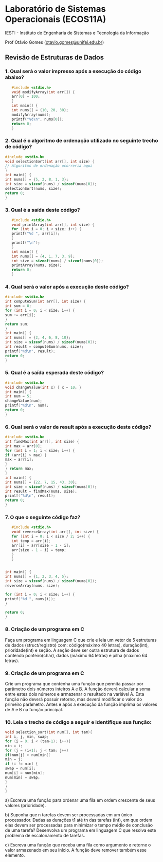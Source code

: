 # Laboratório de Sistemas Operacionais (ECOS11A)

IESTI - Instituto de Engenharia de Sistemas e Tecnologia da Informação

Prof Otávio Gomes (otavio.gomes@unifei.edu.br)

## Revisão de Estruturas de Dados

### 1. Qual será o valor impresso após a execução do código abaixo?

```cpp
   #include <stdio.h>
   void modifyArray(int arr[]) {
   arr[0] = 100;
   }
   int main() {
   int nums[] = {10, 20, 30};
   modifyArray(nums);
   printf("%d\n", nums[0]);
   return 0;
   }

```

### 2. Qual é o algoritmo de ordenação utilizado no seguinte trecho de código?

```cpp
#include <stdio.h>
void selectionSort(int arr[], int size) {
// Algoritmo de ordenação ocorreria aqui
}
int main() {
int nums[] = {5, 2, 8, 1, 3};
int size = sizeof(nums) / sizeof(nums[0]);
selectionSort(nums, size);
return 0;
}
```

### 3. Qual é a saída deste código?

```cpp
   #include <stdio.h>
   void printArray(int arr[], int size) {
   for (int i = 0; i < size; i++) {
   printf("%d ", arr[i]);
   }
   printf("\n");
   }
   int main() {
   int nums[] = {4, 1, 7, 3, 9};
   int size = sizeof(nums) / sizeof(nums[0]);
   printArray(nums, size);
   return 0;
   }
```

### 4. Qual será o valor após a execução deste código?

```cpp
#include <stdio.h>
int computeSum(int arr[], int size) {
int sum = 0;
for (int i = 0; i < size; i++) {
sum += arr[i];
}
return sum;
}
int main() {
int nums[] = {2, 4, 6, 8, 10};
int size = sizeof(nums) / sizeof(nums[0]);
int result = computeSum(nums, size);
printf("%d\n", result);
return 0;
}
```

### 5. Qual é a saída esperada deste código?

```cpp
#include <stdio.h>
void changeValue(int x) { x = 10; }
int main() {
int num = 5;
changeValue(num);
printf("%d\n", num);
return 0;
}
```

### 6. Qual será o valor de result após a execução deste código?

```cpp
#include <stdio.h>
int findMax(int arr[], int size) {
int max = arr[0];
for (int i = 1; i < size; i++) {
if (arr[i] > max) {
max = arr[i];
}
} return max;
}
int main() {
int nums[] = {22, 7, 15, 43, 30};
int size = sizeof(nums) / sizeof(nums[0]);
int result = findMax(nums, size);
printf("%d\n", result);
return 0;
}
```

### 7. O que o seguinte código faz?

```cpp
   #include <stdio.h>
   void reverseArray(int arr[], int size) {
   for (int i = 0; i < size / 2; i++) {
   int temp = arr[i];
   arr[i] = arr[size - 1 - i];
   arr[size - 1 - i] = temp;
   }
   }


int main() {
int nums[] = {1, 2, 3, 4, 5};
int size = sizeof(nums) / sizeof(nums[0]);
reverseArray(nums, size);

for (int i = 0; i < size; i++) {
printf("%d ", nums[i]);
}

return 0;
}
```

### 8. Criação de um programa em C

Faça um programa em linguagem C que crie e leia um vetor de 5 estruturas de dados (struct/registro) com: código(máximo 40 letras), duração(int), prioridade(int) e seção.
A seção deve ser outra estrutura de dados contendo ponteiro(char), dados (máximo 64 letras) e pilha (máximo 64 letras).

### 9. Criação de um programa em C

Crie um programa que contenha uma função que permita passar por parâmetro dois números inteiros A e B. A função deverá calcular a soma entre estes dois números e armazenar o resultado na variável A. Esta função não deverá possuir retorno, mas deverá modificar o valor do primeiro parâmetro.
Antes e após a execução da função imprima os valores de A e B na função principal.

### 10. Leia o trecho de código a seguir e identifique sua função:

```cpp
void selection_sort(int num[], int tam){
int i, j, min, swap;
for (i = 0; i < (tam-1); i++){
min = i;
for (j = (i+1); j < tam; j++)
if(num[j] > num[min])
min = j;
if (i != min) {
swap = num[i];
num[i] = num[min];
num[min] = swap;
}
}
}
```

a) Escreva uma função para ordenar uma fila em ordem crescente de seus
valores (prioridade).

b) Suponha que n tarefas devem ser processadas em um único processador.
Dadas as durações t1 até tn das tarefas (int), em que ordem elas devem ser
processadas para minimizar o tempo médio de conclusão de uma tarefa?
Desenvolva um programa em linguagem C que resolva este problema de
escalonamento de tarefas.

c) Escreva uma função que receba uma fila como argumento e retorne o valor
armazenado em seu início. A função deve remover também esse elemento.
